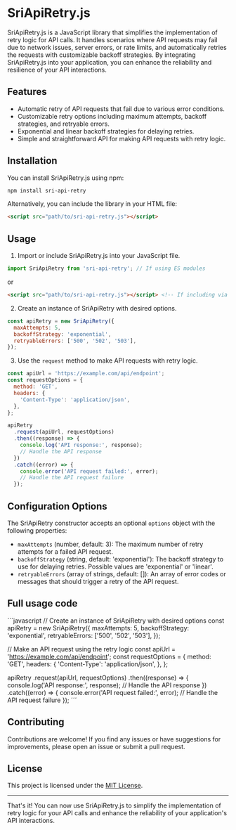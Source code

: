 # SriApiRetry.js

SriApiRetry.js is a JavaScript library that simplifies the implementation of retry logic for API calls. It handles scenarios where API requests may fail due to network issues, server errors, or rate limits, and automatically retries the requests with customizable backoff strategies. By integrating SriApiRetry.js into your application, you can enhance the reliability and resilience of your API interactions.

## Features

- Automatic retry of API requests that fail due to various error conditions.
- Customizable retry options including maximum attempts, backoff strategies, and retryable errors.
- Exponential and linear backoff strategies for delaying retries.
- Simple and straightforward API for making API requests with retry logic.

## Installation

You can install SriApiRetry.js using npm:

```bash
npm install sri-api-retry
```

Alternatively, you can include the library in your HTML file:

```html
<script src="path/to/sri-api-retry.js"></script>
```

## Usage

1. Import or include SriApiRetry.js into your JavaScript file.

```javascript
import SriApiRetry from 'sri-api-retry'; // If using ES modules
```

or

```html
<script src="path/to/sri-api-retry.js"></script> <!-- If including via <script> tag -->
```

2. Create an instance of SriApiRetry with desired options.

```javascript
const apiRetry = new SriApiRetry({
  maxAttempts: 5,
  backoffStrategy: 'exponential',
  retryableErrors: ['500', '502', '503'],
});
```

3. Use the `request` method to make API requests with retry logic.

```javascript
const apiUrl = 'https://example.com/api/endpoint';
const requestOptions = {
  method: 'GET',
  headers: {
    'Content-Type': 'application/json',
  },
};

apiRetry
  .request(apiUrl, requestOptions)
  .then((response) => {
    console.log('API response:', response);
    // Handle the API response
  })
  .catch((error) => {
    console.error('API request failed:', error);
    // Handle the API request failure
  });
```

## Configuration Options

The SriApiRetry constructor accepts an optional `options` object with the following properties:

- `maxAttempts` (number, default: 3): The maximum number of retry attempts for a failed API request.
- `backoffStrategy` (string, default: 'exponential'): The backoff strategy to use for delaying retries. Possible values are 'exponential' or 'linear'.
- `retryableErrors` (array of strings, default: []): An array of error codes or messages that should trigger a retry of the API request.

## Full usage code
´´´javascript
// Create an instance of SriApiRetry with desired options
const apiRetry = new SriApiRetry({
  maxAttempts: 5,
  backoffStrategy: 'exponential',
  retryableErrors: ['500', '502', '503'],
});

// Make an API request using the retry logic
const apiUrl = 'https://example.com/api/endpoint';
const requestOptions = {
  method: 'GET',
  headers: {
    'Content-Type': 'application/json',
  },
};

apiRetry
  .request(apiUrl, requestOptions)
  .then((response) => {
    console.log('API response:', response);
    // Handle the API response
  })
  .catch((error) => {
    console.error('API request failed:', error);
    // Handle the API request failure
  });
´´´

## Contributing

Contributions are welcome! If you find any issues or have suggestions for improvements, please open an issue or submit a pull request.

## License

This project is licensed under the [MIT License](LICENSE).

---

That's it! You can now use SriApiRetry.js to simplify the implementation of retry logic for your API calls and enhance the reliability of your application's API interactions.

